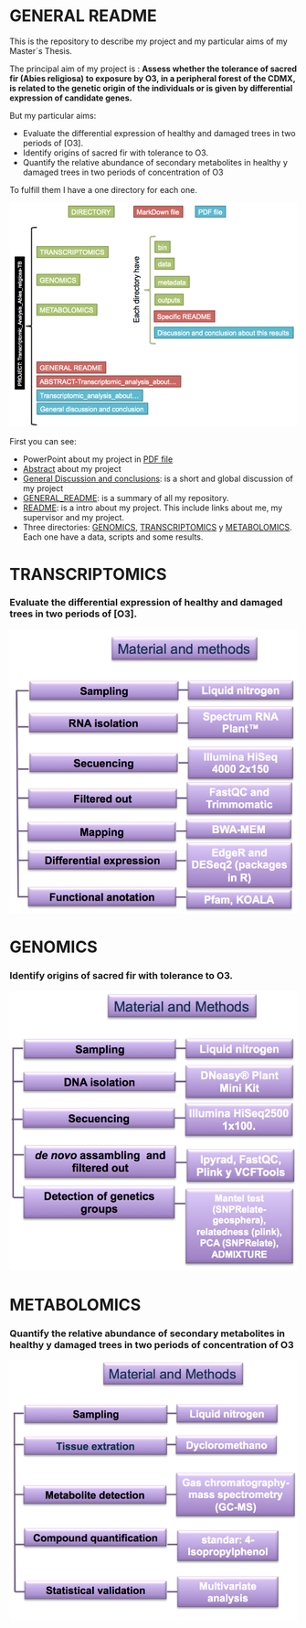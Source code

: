 # GENERAL README

This is the repository to describe my project and my particular aims of my Master´s Thesis.

The principal aim of my project is : **Assess whether the tolerance of sacred fir (Abies religiosa) to exposure by O3, in a peripheral forest of the CDMX, is related to the genetic origin of the individuals or is given by differential expression of candidate genes.**

But my particular aims:

* Evaluate the differential expression of healthy and damaged trees in two periods of [O3].
* Identify origins of sacred fir with tolerance to O3.
* Quantify the relative abundance of secondary metabolites in healthy y damaged trees in two periods of concentration of O3

To fulfill them I have a one directory for each one.

![](workflow.png)

First you can see:

* PowerPoint about my project in [PDF file](https://github.com/VeroIarrachtai/Transcriptomic_Analysis_Abies_religiosa-TB/blob/master/Transcriptomic_analysis_about%20tropospheric_ozone_tolerance_in_Abies_religiosa_TB.pdf)
* [Abstract](https://github.com/VeroIarrachtai/Transcriptomic_Analysis_Abies_religiosa-TB/blob/master/ABSTRACT-%20Transcriptomic%20analysis%20about%20tropospheric%20ozone%20tolerance%20in%20*Abies%20religiosa*..md) about my project
* [General Discussion and conclusions](): is a short and global discussion of my project
* [GENERAL_README](https://github.com/VeroIarrachtai/Transcriptomic_Analysis_Abies_religiosa-TB/blob/master/GENERAL_README.md): is a summary of all my repository.
* [README](https://github.com/VeroIarrachtai/Transcriptomic_Analysis_Abies_religiosa-TB/blob/master/README.md): is a intro about my project. This include links about me, my supervisor and my project.
* Three directories: [GENOMICS](https://github.com/VeroIarrachtai/Transcriptomic_Analysis_Abies_religiosa-TB/tree/master/GENOMICS), [TRANSCRIPTOMICS](https://github.com/VeroIarrachtai/Transcriptomic_Analysis_Abies_religiosa-TB/tree/master/TRANSCRIPTOMICS) y [METABOLOMICS](https://github.com/VeroIarrachtai/Transcriptomic_Analysis_Abies_religiosa-TB/tree/master/METABOLOMICS). Each one have a data, scripts and some results.

# TRANSCRIPTOMICS

### Evaluate the differential expression of healthy and damaged trees in two periods of [O3].


![](Transcriptomic_methods.png)

# GENOMICS

### Identify origins of sacred fir with tolerance to O3.


![](Genomic_methods.png)

# METABOLOMICS

### Quantify the relative abundance of secondary metabolites in healthy y damaged trees in two periods of concentration of O3


![](Metabolomic_methods.png)
